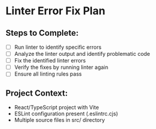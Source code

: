 # Linter Error Fix Plan

## Steps to Complete:
- [ ] Run linter to identify specific errors
- [ ] Analyze the linter output and identify problematic code
- [ ] Fix the identified linter errors
- [ ] Verify the fixes by running linter again
- [ ] Ensure all linting rules pass

## Project Context:
- React/TypeScript project with Vite
- ESLint configuration present (.eslintrc.cjs)
- Multiple source files in src/ directory

